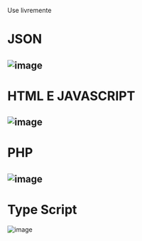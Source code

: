 Use livremente

<h1>JSON</h1>

![image](https://user-images.githubusercontent.com/66885644/123739920-dc17f000-d87d-11eb-909e-4dd57108c0ae.png)
---------------------------------------------------------
<h1>
      HTML E JAVASCRIPT
</h1>

![image](https://user-images.githubusercontent.com/66885644/123740632-22ba1a00-d87f-11eb-9273-5593f50be07d.png)
---------------------------------------------------------

<h1>
  PHP
</h1>

![image](https://user-images.githubusercontent.com/66885644/123741612-bdffbf00-d880-11eb-9743-6e78d6cdb2b1.png)
--------------------------------------------------------

<h1>
  Type Script
</h1>

![image](https://user-images.githubusercontent.com/66885644/123741854-2484dd00-d881-11eb-86f4-45f391061eba.png)
